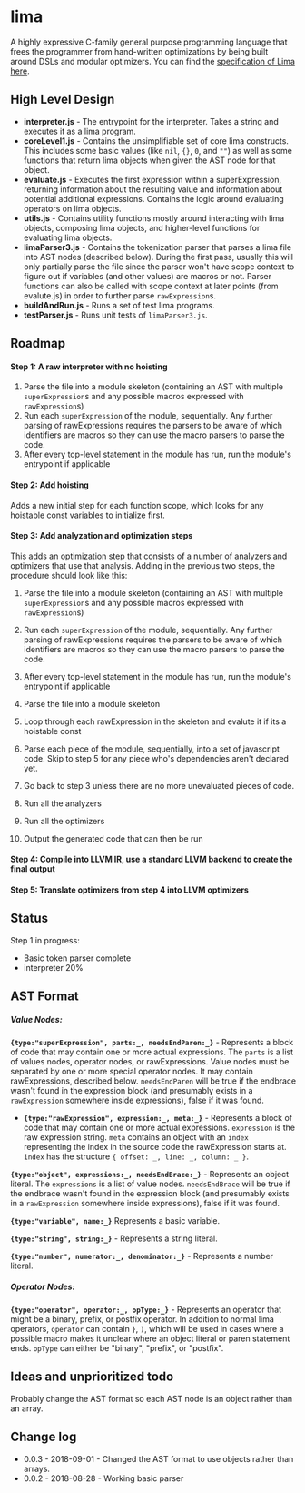 lima
====
A highly expressive C-family general purpose programming language that frees the programmer from hand-written optimizations by being built around DSLs and modular optimizers. You can find the [specification of Lima here](http://www.btetrud.com/Lima/Lima-Documentation.html).

## High Level Design

* **interpreter.js** - The entrypoint for the interpreter. Takes a string and executes it as a lima program.
* **coreLevel1.js** - Contains the unsimplifiable set of core lima constructs. This includes some basic values (like `nil`, `{}`, `0`, and `""`) as well as some functions that return lima objects when given the AST node for that object.
* **evaluate.js** - Executes the first expression within a superExpression, returning information about the resulting value and information about potential additional expressions. Contains the logic around evaluating operators on lima objects.
* **utils.js** - Contains utility functions mostly around interacting with lima objects, composing lima objects, and higher-level functions for evaluating lima objects.
* **limaParser3.js** - Contains the tokenization parser that parses a lima file into AST nodes (described below). During the first pass, usually this will only partially parse the file since the parser won't have scope context to figure out if variables (and other values) are macros or not. Parser functions can also be called with scope context at later points (from evalute.js) in order to further parse `rawExpression`s.
* **buildAndRun.js** - Runs a set of test lima programs.
* **testParser.js** - Runs unit tests of `limaParser3.js`.

## Roadmap

#### Step 1: A raw interpreter with no hoisting

1. Parse the file into a module skeleton (containing an AST with multiple `superExpression`s and any possible macros expressed with `rawExpression`s)
2. Run each `superExpression` of the module, sequentially. Any further parsing of rawExpressions requires the parsers to be aware of which identifiers are macros so they can use the macro parsers to parse the code.
3. After every top-level statement in the module has run, run the module's entrypoint if applicable

#### Step 2: Add hoisting

Adds a new initial step for each function scope, which looks for any hoistable const variables to initialize first.

#### Step 3: Add analyzation and optimization steps

This adds an optimization step that consists of a number of analyzers and optimizers that use that analysis. Adding in the previous two steps, the procedure should look like this:

1. Parse the file into a module skeleton (containing an AST with multiple `superExpression`s and any possible macros expressed with `rawExpression`s)
2. Run each `superExpression` of the module, sequentially. Any further parsing of rawExpressions requires the parsers to be aware of which identifiers are macros so they can use the macro parsers to parse the code.
3. After every top-level statement in the module has run, run the module's entrypoint if applicable

1. Parse the file into a module skeleton
2. Loop through each rawExpression in the skeleton and evalute it if its a hoistable const
3. Parse each piece of the module, sequentially, into a set of javascript code. Skip to step 5 for any piece who's dependencies aren't declared yet.
5. Go back to step 3 unless there are no more unevaluated pieces of code.
6. Run all the analyzers
7. Run all the optimizers
8. Output the generated code that can then be run

#### Step 4: Compile into LLVM IR, use a standard LLVM backend to create the final output

#### Step 5: Translate optimizers from step 4 into LLVM optimizers

## Status

Step 1 in progress:
* Basic token parser complete
* interpreter 20%

## AST Format

##### Value Nodes:

**`{type:"superExpression", parts:_, needsEndParen:_}`** - Represents a block of code that may contain one or more actual expressions. The `parts` is a list of values nodes, operator nodes, or rawExpressions. Value nodes must be separated by one or more special operator nodes. It may contain rawExpressions, described below. `needsEndParen` will be true if the endbrace wasn't found in the expression block (and presumably exists in a `rawExpression` somewhere inside expressions), false if it was found.
* **`{type:"rawExpression", expression:_, meta:_}`** - Represents a block of code that may contain one or more actual expressions. `expression` is the raw expression string. `meta` contains an object with an `index` representing the index in the source code the rawExpression starts at. `index` has the structure `{ offset: _, line: _, column: _ }`.

**`{type:"object", expressions:_, needsEndBrace:_}`** - Represents an object literal. The `expressions` is a list of value nodes. `needsEndBrace` will be true if the endbrace wasn't found in the expression block (and presumably exists in a `rawExpression` somewhere inside expressions), false if it was found.

**`{type:"variable", name:_}`**   Represents a basic variable.

**`{type:"string", string:_}`** - Represents a string literal.

**`{type:"number", numerator:_, denominator:_}`** - Represents a number literal.

##### Operator Nodes:

**`{type:"operator", operator:_, opType:_}`** - Represents an operator that might be a binary, prefix, or postfix operator. In addition to normal lima operators, `operator` can contain `}`, `)`, which will be used in cases where a possible macro makes it unclear where an object literal or paren statement ends. `opType` can either be "binary", "prefix", or "postfix".

## Ideas and unprioritized todo

Probably change the AST format so each AST node is an object rather than an array.

## Change log

* 0.0.3 - 2018-09-01 - Changed the AST format to use objects rather than arrays.
* 0.0.2 - 2018-08-28 - Working basic parser